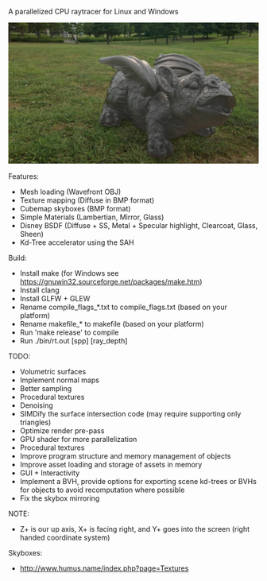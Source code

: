 A parallelized CPU raytracer for Linux and Windows

![alt text](https://github.com/deggua/raytracer/blob/main/assets/sample/image.jpg?raw=true)

Features:
* Mesh loading (Wavefront OBJ)
* Texture mapping (Diffuse in BMP format)
* Cubemap skyboxes (BMP format)
* Simple Materials (Lambertian, Mirror, Glass)
* Disney BSDF (Diffuse + SS, Metal + Specular highlight, Clearcoat, Glass, Sheen)
* Kd-Tree accelerator using the SAH

Build:
* Install make (for Windows see https://gnuwin32.sourceforge.net/packages/make.htm)
* Install clang
* Install GLFW + GLEW
* Rename compile_flags_*.txt to compile_flags.txt (based on your platform)
* Rename makefile_* to makefile (based on your platform)
* Run 'make release' to compile
* Run ./bin/rt.out [spp] [ray_depth]

TODO:
* Volumetric surfaces
* Implement normal maps
* Better sampling
* Procedural textures
* Denoising
* SIMDify the surface intersection code (may require supporting only triangles)
* Optimize render pre-pass
* GPU shader for more parallelization
* Procedural textures
* Improve program structure and memory management of objects
* Improve asset loading and storage of assets in memory
* GUI + Interactivity
* Implement a BVH, provide options for exporting scene kd-trees or BVHs for objects to avoid recomputation where possible
* Fix the skybox mirroring

NOTE:
* Z+ is our up axis, X+ is facing right, and Y+ goes into the screen (right handed coordinate system)

Skyboxes:
* http://www.humus.name/index.php?page=Textures
